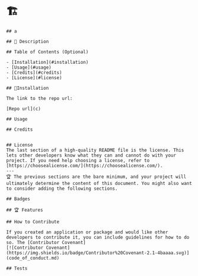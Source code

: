 # 🏗️ <Project-Title>

    ## a

    ## 📖 Description

    ## Table of Contents (Optional)

    - [Installation](#installation)
    - [Usage](#usage)
    - [Credits](#credits)
    - [License](#license)

    ## 📝Installation

    The link to the repo url:

    [Repo url](c)

    ## Usage

    ## Credits


    ## License
    The last section of a high-quality README file is the license. This lets other developers know what they can and cannot do with your project. If you need help choosing a license, refer to [https://choosealicense.com/](https://choosealicense.com/).
    ---
    🏆 The previous sections are the bare minimum, and your project will ultimately determine the content of this document. You might also want to consider adding the following sections.

    ## Badges

    ## 🏆 Features

    ## How to Contribute

    If you created an application or package and would like other developers to contribute it, you can include guidelines for how to do so. The [Contributor Covenant]
    [![Contributor Covenant](https://img.shields.io/badge/Contributor%20Covenant-2.1-4baaaa.svg)](code_of_conduct.md)

    ## Tests
    